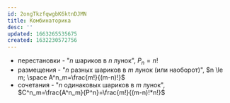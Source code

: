 ```yaml
---
id: 2ongTkzfqwgbK6ktnDJMN
title: Комбинаторика
desc: ''
updated: 1663265535675
created: 1632230572756
---
```


- перестановки - "$n$ шариков в $n$ лунок", $P_n=n!$
- размещения - "$n$ разных шариков в $m$ лунок (или наоборот)", $n \le m; \space A^n_m=\frac{m!}{(m-n)!}$
- сочетания - "$n$ одинаковых шариков в $m$ лунок", $C^n_m=\frac{A^n_m}{P^n}=\frac{m!}{(m-n)!*n!}$

